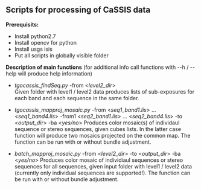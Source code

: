 ## Scripts for processing of CaSSIS data

**Prerequisits:**

* Install python2.7
* Install opencv for python
* Install usgs isis
* Put all scripts in globally visible folder

**Description of main functions**
(for additional info call functions with --h / --help will produce help information)

* _tgocassis_findSeq.py_ -from <_level2_dir_>  
Given folder with level1 / level2 data produces lists of sub-exposures for each band and each sequence in the same folder.

* _tgocassis_mapproj_mosaic.py_ -from <_seq1_band1.lis_> ... <_seq1_band4.lis_>   -from1 <_seq2_band1.lis_> ... <_seq2_band4.lis_> -to <_output_dir_> -ba <_yes/no_> 
Produces color mosaic(s) of individaul sequence or stereo sequences, given cubes lists. In the latter case function will produce two mosaics projected on the common map. The function can be run with or without bundle adjustment.

* _batch_mapproj_mosaic.py_ -from <_level2_dir_> -to <_output_dir_> -ba <_yes/no_>
Produces color mosaic of individiaul sequences or stereo sequences for all sequences, given input folder with level1 / level2 data (currently only individual sequences are supported!). The function can be run with or without bundle adjustment.  






